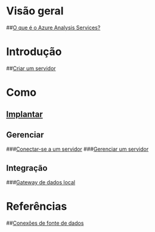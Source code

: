 # Visão geral
##[O que é o Azure Analysis Services?](analysis-services-overview.md)
# Introdução
##[Criar um servidor](analysis-services-create-server.md)

# Como 
## [Implantar](analysis-services-deploy.md)
## Gerenciar
###[Conectar-se a um servidor](analysis-services-connect.md)
###[Gerenciar um servidor](analysis-services-manage.md)
## Integração
###[Gateway de dados local](analysis-services-gateway.md)

# Referências
##[Conexões de fonte de dados](analysis-services-datasource.md)

<!--HONumber=Nov16_HO4-->


